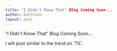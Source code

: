 ```yaml
---
title: "I Didn't Know That" Blog Coming Soon...
author: Kathleen
layout: post
---
```


"I Didn't Know That" Blog Coming Soon...

I will post similar to the trend on 'TIL'.